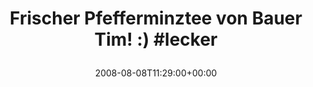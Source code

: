 ---
retweeted: false
source: <a href="http://twitter.com" rel="nofollow">Twitter Web Client</a>
entities:
  hashtags:
  - text: lecker
    indices:
    - '42'
    - '49'
  symbols: []
  user_mentions: []
  urls: []
display_text_range:
- '0'
- '49'
favorite_count: '0'
id_str: '881377375'
truncated: false
retweet_count: '0'
id: '881377375'
created_at: Fri Aug 08 11:29:00 +0000 2008
favorited: false
full_text: 'Frischer Pfefferminztee von Bauer Tim! :) #lecker'
lang: de
tags:
- lecker
- pesos/twitter
date: '2008-08-08T11:29:00+00:00'
src: https://twitter.com/bascht/status/881377375
original_url: https://twitter.com/bascht/status/881377375
type: twitter_tweet
text: 'Frischer Pfefferminztee von Bauer Tim! :) #lecker'
title: 'Frischer Pfefferminztee von Bauer Tim! :) #lecker

  '

---